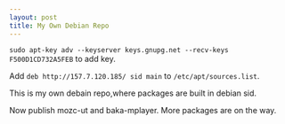 ```yaml
---
layout: post
title: My Own Debian Repo
---
```

```sudo apt-key adv --keyserver keys.gnupg.net --recv-keys F500D1CD732A5FEB``` to add key.

Add ```deb http://157.7.120.185/ sid main``` to ```/etc/apt/sources.list```.

This is my own debain repo,where packages are built in debian sid.

Now publish mozc-ut and baka-mplayer. More packages are on the way.
